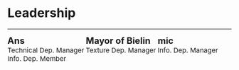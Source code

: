 <style>
h1 {text-align: center;}
h2 {text-align: left;}
h4 {text-align: center;}
h3 {text-align: left;}
p {text-align: center;}
</style>
<style type="text/css">
  #left{
        text-align:left;
  }
  #right{
        text-align:right;
  }
  #title{
        font-color: black;
        font-size:20px;
        text-align:left;
        font-weight:bold;
  }
  #des{
       font-size:15px;
       text-align:left;
  }
  .leadership_{
               display:inline-block
  }
</style>
<h1><div id="left">Leadership</div></h1>
<hr>
<div class="leadership_1">

<div class="leadership_">
<div id="title">Ans</div>
<div id="des">Technical Dep. Manager<br>Info. Dep. Member</div>
</div>

<div class="leadership_">
<div id="title">Mayor of Bielin</div>
<div id="des">Texture Dep. Manager<br>&nbsp;</div>
</div>

<div class="leadership_">
<div id="title">mic</div>
<div id="des">Info. Dep. Manager<br>&nbsp;</div>
</div>

</div>
